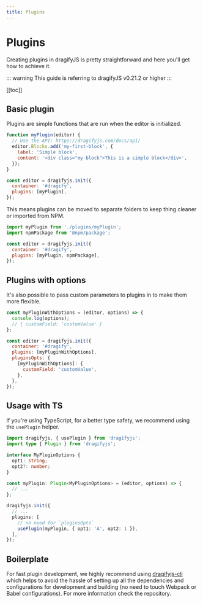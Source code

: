 ```yaml
---
title: Plugins
---
```


# Plugins

Creating plugins in dragifyJS is pretty straightforward and here you'll get how to achieve it.

::: warning
This guide is referring to dragifyJS v0.21.2 or higher
:::

[[toc]]

## Basic plugin

Plugins are simple functions that are run when the editor is initialized.

```js
function myPlugin(editor) {
  // Use the API: https://dragifyjs.com/docs/api/
  editor.Blocks.add('my-first-block', {
    label: 'Simple block',
    content: '<div class="my-block">This is a simple block</div>',
  });
}

const editor = dragifyjs.init({
  container: '#dragify',
  plugins: [myPlugin],
});
```

This means plugins can be moved to separate folders to keep thing cleaner or imported from NPM.

```js
import myPlugin from './plugins/myPlugin';
import npmPackage from '@npm/package';

const editor = dragifyjs.init({
  container: '#dragify',
  plugins: [myPlugin, npmPackage],
});
```

<!--
## Named plugin

If you're distributing your plugin globally, you may want to make a named plugin. To keep thing cleaner, so you'll probably get a similar structure:

```
/your/path/to/dragifyjs.min.js
/your/path/to/dragifyjs-plugin.js
```

**Important:** The order that you load files matters. dragifyJS has to be loaded before the plugin. This sets up the `grapejs` global variable.

So, in your `dragifyjs-plugin.js` file:

```js
export default dragifyjs.plugins.add('my-plugin-name', (editor, options) => {
  /*
  * Here you should rely on dragifyJS APIs, so check 'API Reference' for more info
  * For example, you could do something like this to add some new command:
  *
  * editor.Commands.add(...);
  */
})
```

The name `my-plugin-name` is an ID of your plugin and you'll use it to tell your editor to grab it.

Here is a complete generic example:

```html
<script src="http://code.jquery.com/jquery-2.2.0.min.js"></script>
<link rel="stylesheet" href="path/to/dragify.min.css">
<script src="path/to/dragify.min.js"></script>
<script src="path/to/dragifyjs-plugin.js"></script>

<div id="dragify"></div>

<script type="text/javascript">
  var editor = dragifyjs.init({
      container : '#dragify',
      plugins: ['my-plugin-name']
  });
</script>
```
-->

## Plugins with options

It's also possible to pass custom parameters to plugins in to make them more flexible.

<!--
```js
  var editor = dragifyjs.init({
      container : '#dragify',
      plugins: ['my-plugin-name'],
      pluginsOpts: {
        'my-plugin-name': {
          customField: 'customValue'
        }
      }
  });
```

Inside you plugin you'll get those options via `options` argument

```js
export default dragifyjs.plugins.add('my-plugin-name', (editor, options) => {
  console.log(options);
  //{ customField: 'customValue' }
})
```

This also works with plugins that aren't named.

-->

```js
const myPluginWithOptions = (editor, options) => {
  console.log(options);
  // { customField: 'customValue' }
};

const editor = dragifyjs.init({
  container: '#dragify',
  plugins: [myPluginWithOptions],
  pluginsOpts: {
    [myPluginWithOptions]: {
      customField: 'customValue',
    },
  },
});
```

<!--
## Named Plugins vs Non-Named Plugins

When you use a named plugin, then that name must be unique across all other plugins.

```js
dragifyjs.plugins.add('my-plugin-name', fn);
```

In this example, the plugin name is `my-plugin-name` and can't be used by other plugins. To avoid namespace restrictions use basic plugins that are purely functional.

-->

## Usage with TS

If you're using TypeScript, for a better type safety, we recommend using the `usePlugin` helper.

```ts
import dragifyjs, { usePlugin } from 'dragifyjs';
import type { Plugin } from 'dragifyjs';

interface MyPluginOptions {
  opt1: string;
  opt2?: number;
}

const myPlugin: Plugin<MyPluginOptions> = (editor, options) => {
  // ...
};

dragifyjs.init({
  // ...
  plugins: [
    // no need for `pluginsOpts`
    usePlugin(myPlugin, { opt1: 'A', opt2: 1 }),
  ],
});
```

## Boilerplate

For fast plugin development, we highly recommend using [dragifyjs-cli](https://github.com/dragifyJS/cli) which helps to avoid the hassle of setting up all the dependencies and configurations for development and building (no need to touch Webpack or Babel configurations). For more information check the repository.
